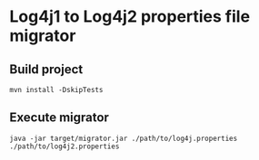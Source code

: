 # Log4j1 to Log4j2 properties file migrator

## Build project

```
mvn install -DskipTests
```

## Execute migrator

```
java -jar target/migrator.jar ./path/to/log4j.properties ./path/to/log4j2.properties
```
